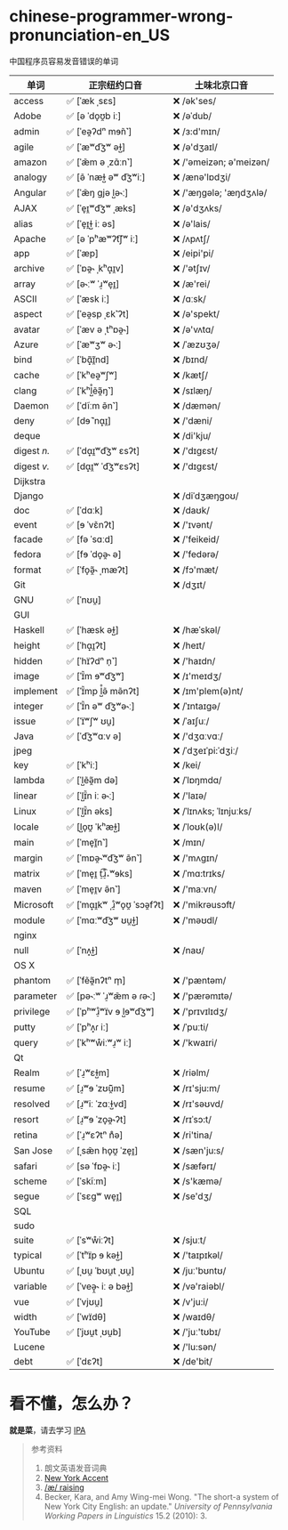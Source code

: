 # chinese-programmer-wrong-pronunciation-en\_US

中国程序员容易发音错误的单词

| 单词 | **正宗纽约口音** | **土味北京口音** |
| ---- | ------- | ------- |
| access | ✅ [ˈæk ˌsɛs] | ❌ /ək'ses/ |
| Adobe | ✅ [ə ˈdo̞ʊ̯b iː] | ❌ /əˈdub/ |
| admin | ✅ [ˈeə̯ʔdⁿ mɘ̃n˺] | ❌ /ɜ:d'mɪn/ |
| agile | ✅ [ˈæʷd͡ʒʷ əɫ̺] | ❌ /ə'dʒaɪl/ |
| amazon | ✅ [ˈæ̃m ə ˌzɑ̃ːn˺] | ❌ /'əmeizən; ə'meizən/ |
| analogy | ✅ [ə̃ ˈnæɫ̺ əʷ d͡ʒʷiː] | ❌ /ænə'lɒdʒi/ |
| Angular | ✅ [ˈæ̃ŋ ɡjə l̺ə˞ː] | ❌ /'æŋɡələ; 'æŋdʒʌlə/ |
| AJAX | ✅ [ˈe̞ɪ̯ʷd͡ʒʷ ˌæks] | ❌ /ə'dʒʌks/ |
| alias | ✅ [ˈe̞ɪ̯ɫ̺ iː əs] | ❌ /ə'lais/ |
| Apache | ✅ [ə ˈpʰæʷʔt͡ʃʷ iː] | ❌ /ʌpʌtʃ/ |
| app | ✅ [ˈæp] | ❌ /eipi'pi/ |
| archive | ✅ [ˈɒə̯˞ ˌkʰɑ̟ɪ̯v] | ❌ /'ətʃɪv/ |
| array | ✅ [ə˞ːʷ ˈɹ̠ʷe̞ɪ̯] | ❌ /æ'rei/ |
| ASCII | ✅ [ˈæsk iː] | ❌ /ɑːsk/ |
| aspect | ✅ [ˈeə̯sp ˌɛk˺ʔt] | ❌ /ə'spekt/ |
| avatar | ✅ [ˈæv ə ˌtʰɒə̯˞] | ❌ /ə'vʌtɑ/ |
| Azure | ✅ [ˈæʷʒʷ ə˞ː] | ❌ /ˈæzʊʒə/ |
| bind | ✅ [ˈbɑ̟̃ɪ̯̃nd] | ❌ /bɪnd/ |
| cache | ✅ [ˈkʰeə̯ʷʃʷ] | ❌ /kætʃ/ |
| clang | ✅ [ˈkʰl̺̊ẽə̯̃ŋ˺] | ❌ /sɪlæŋ/ |
| Daemon | ✅ [ˈdĩːm ə̃n˺] | ❌ /dæmən/ |
| deny | ✅ [dɘ̃ ˈnɑ̟ɪ̯] | ❌ /'dæni/ |
| deque |  | ❌ /di'kju/ |
| digest _n._ | ✅ [ˈdɑ̟ɪ̯ʷd͡ʒʷ ɛsʔt] | ❌ /'dɪgɛst/ |
| digest _v._ | ✅ [dɑ̟ɪ̯ʷ ˈd͡ʒʷɛsʔt] | ❌ /'dɪgɛst/ |
| Dijkstra |  |  |
| Django |  | ❌ /diˈdʒæŋɡoʊ/ |
| doc | ✅ [ˈdɑːk] | ❌ /daʊk/ |
| event | ✅ [ɘ ˈvɛ̃nʔt] | ❌ /'ɪvənt/ |
| facade | ✅ [fə ˈsɑːd] | ❌ /'feikeid/ |
| fedora | ✅ [fɘ ˈdo̞ə̯˞ ə] | ❌ /'fedərə/ |
| format | ✅ [ˈfo̞ə̯̃˞ ˌmæʔt] | ❌ /fɔ'mæt/ |
| Git |  | ❌ /dʒɪt/ |
| GNU | ✅ [ˈnʊu̯] |  |
| GUI |  |  |
| Haskell | ✅ [ˈhæsk əɫ̺] | ❌ /hæˈskəl/ |
| height | ✅ [ˈhɑ̟ɪ̯ʔt] | ❌ /heɪt/ |
| hidden | ✅ [ˈhɪ̈ʔdⁿ n̩˺] | ❌ /'haɪdn/ |
| image | ✅ [ˈɪ̈̃m ɘʷd͡ʒʷ] | ❌ /ɪ'meɪdʒ/ |
| implement | ✅ [ˈɪ̈̃mp l̺̊ə̃ mə̃nʔt] | ❌ /ɪm'plem(ə)nt/ |
| integer | ✅ [ˈɪ̈̃n əʷ d͡ʒʷə˞ː] | ❌ /ˈɪntaɪgə/ |
| issue | ✅ [ˈɪ̈ʷʃʷ ʊu̯] | ❌ /ˈaɪʃuː/ |
| Java | ✅ [ˈd͡ʒʷɑːv ə] | ❌ /'dʒɑːvɑː/ |
| jpeg |  | ❌ /ˈdʒeɪˈpi:ˈdʒiː/ |
| key | ✅ [ˈkʰiː] | ❌ /kei/ |
| lambda | ✅ [ˈl̺ẽə̯̃m də] | ❌ /ˈlɒŋmdɑ/ |
| linear | ✅ [ˈl̺ɪ̈̃n iː ə˞ː] | ❌ /'laɪə/ |
| Linux | ✅ [ˈl̺ɪ̈̃n əks] | ❌ /ˈlɪnʌks; ˈlɪnjuːks/ |
| locale | ✅ [l̺o̞ʊ̯ ˈkʰæɫ̺] | ❌ /ˈloʊk(ə)l/ |
| main | ✅ [ˈme̞ɪ̯̃n˺] | ❌ /mɪn/ |
| margin | ✅ [ˈmɒə̯˞ʷd͡ʒʷ ə̃n˺] | ❌ /'mʌgɪn/ |
| matrix | ✅ [ˈme̞ɪ̯ t̠͡ɹ̠̊˔ʷɘks] | ❌ /ˈmɑ:trɪks/ |
| maven | ✅ [ˈme̞ɪ̯v ə̃n˺] | ❌ /'maːvn/ |
| Microsoft | ✅ [ˈmɑ̟ɪ̯kʷ ˌɹ̠̊ʷo̞ʊ̯ ˈsɔə̯fʔt] | ❌ /'mikrəusɔft/ |
| module | ✅ [ˈmɑːʷd͡ʒʷ ʊu̯ɫ̺] | ❌ /'məʊdl/ |
| nginx |  |  |
| null | ✅ [ˈnʌ̟ɫ̺] | ❌ /naʊ/ |
| OS X |  |  |
| phantom | ✅ [ˈfẽə̯̃nʔtⁿ m̩] | ❌ /'pæntəm/ |
| parameter | ✅ [pə˞ːʷ ˈɹ̠ʷæ̃m ə ɾə˞ː] | ❌ /'pærəmɪtə/ |
| privilege | ✅ [ˈpʰʷɹ̠̊ʷɪ̈v ɘ l̺ɘʷd͡ʒʷ] | ❌ /'prɪvɪlɪdʒ/ |
| putty | ✅ [ˈpʰʌ̟ɾ iː] | ❌ /ˈpuːti/ |
| query | ✅ [ˈkʰʷẘiːʷɹ̠ʷ iː] | ❌ /'kwaɪri/ |
| Qt |  |  |
| Realm | ✅ [ˈɹ̠ʷɛɫ̺m] | ❌ /riəlm/ |
| resume | ✅ [ɹ̠ʷɘ ˈzʊ̃ũ̯m] | ❌ /rɪ'sju:m/ |
| resolved | ✅ [ɹ̠ʷiː ˈzɑːɫ̺vd] | ❌ /rɪ'səʊvd/ |
| resort | ✅ [ɹ̠ʷɘ ˈzo̞ə̯˞ʔt] | ❌ /rɪˈsɔ:t/ |
| retina | ✅ [ˈɹ̠ʷɛʔtⁿ n̊ə] | ❌ /ri'tina/ |
| San Jose | ✅ [ˌsæ̃n ho̞ʊ̯ ˈze̞ɪ̯] | ❌ /sæn'ju:s/ |
| safari | ✅ [sə ˈfɒə̯˞ iː] | ❌ /sæfərɪ/ |
| scheme | ✅ [ˈskĩːm] | ❌ /s'kæmə/ |
| segue | ✅ [ˈsɛɡʷ we̞ɪ̯] | ❌ /se'dʒ/ |
| SQL |  |  |
| sudo |  |  |
| suite | ✅ [ˈsʷẘiːʔt] | ❌ /sjuːt/ |
| typical | ✅ [ˈtʰɪ̈p ɘ kəɫ̺] | ❌ /'taɪpɪkəl/ |
| Ubuntu | ✅ [ˌʊu̯ ˈbʊu̯t ˌʊu̯] | ❌ /juː'bʊntʊ/ |
| variable | ✅ [ˈveə̞̯˞ iː ə bəɫ̺] | ❌ /və'raiəbl/ |
| vue | ✅ [ˈvjʊu̯] | ❌ /v'ju:i/ |
| width | ✅ [ˈwɪ̈dθ] | ❌ /waɪdθ/ |
| YouTube | ✅ [ˈjʊu̯t ˌʊu̯b] | ❌ /'juː'tʊbɪ/ |
| Lucene |  | ❌ /'lu:sən/ |
| debt | ✅ [ˈdɛʔt] | ❌ /de'bit/ |


# 看不懂，怎么办？

**就是菜**，请去学习 [IPA](https://en.wikipedia.org/wiki/International_Phonetic_Alphabet)

> 参考资料
>
> 1. 朗文英语发音词典
> 1. [New York Accent](https://en.wikipedia.org/wiki/New_York_accent)
> 1. [/æ/ raising](https://en.wikipedia.org/wiki//%C3%A6/_raising)
> 1. Becker, Kara, and Amy Wing-mei Wong. "The short-a system of New York City English: an update." _University of Pennsylvania Working Papers in Linguistics_ 15.2 (2010): 3.
